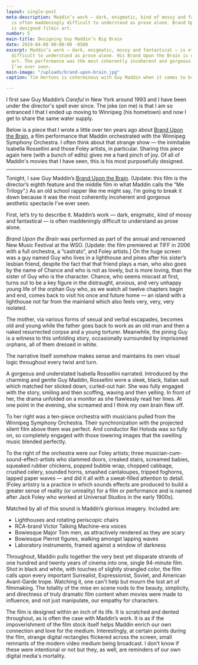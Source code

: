 ```yaml
---
layout: single-post
meta-description: Maddin’s work — dark, enigmatic, kind of mossy and fantastical —
  is often maddeningly difficult to understand as prose alone. Brand Upon the Brain
  is designed filmic art.
number: 5
main-title: Designing Guy Maddin’s Big Brain
date: 2019-04-08 00:00:00 -0500
excerpt: Maddin’s work — dark, enigmatic, mossy and fantastical — is often maddeningly
  difficult to understand as prose alone. His Brand Upon the Brain is designed filmic
  art. The performance was the most coherently incoherent and gorgeous aesthetic spectacle
  I’ve ever seen.
main-image: "/uploads/brand-upon-brain.jpg"
caption: Tim Hortons is coterminous with Guy Maddin when it comes to brands on brains.

---
```

I first saw Guy Maddin’s _Careful_ in New York around 1993 and I have been under the director's spell ever since. The joke (on me) is that I am so entranced I that I ended up moving to Winnipeg (his hometown) and now I get to share the same water supply.

Below is a piece that I wrote a little over ten years ago about [Brand Upon the Brain](https://www.criterion.com/films/746-brand-upon-the-brain), a film performance that Maddin orchestrated with the Winnipeg Symphony Orchestra. I  often think about that strange show — the inimitable Isabella Rossellini and those Foley artists, in particular. Sharing this piece again here (with a bunch of edits) gives me a hard pinch of joy. Of all of Maddin's movies that I have seen, this is his most purposefully designed.

<hr />

Tonight, I saw Guy Maddin’s <a href="https://www.criterion.com/films/746-brand-upon-the-brain">Brand Upon the Brain</a>. (Update: this film is the director’s eighth feature and the middle film in what Maddin calls the “Me Trilogy”.) As an old school rapper like me might say, I’m going to break it down because it was the most coherently incoherent and gorgeous aesthetic spectacle I’ve ever seen.

First, let’s try to describe it. Maddin’s work — dark, enigmatic, kind of mossy and fantastical — is often maddeningly difficult to understand as prose alone.

<em>Brand Upon the Brain</em> was performed as part of the annual and renowned New Music Festival at the WSO. \[Update: the film premiered at TIFF in 2006 with a full orchestra, a “castrato”, and Foley artists.\] On the huge screen was a guy named Guy who lives in a lighthouse and pines after his sister’s lesbian friend, despite the fact that that friend plays a man, who also goes by the name of Chance and who is not as lovely, but is more loving, than the sister of Guy who is the character. Chance, who seems miscast at first, turns out to be a key figure in the distraught, anxious, and very unhappy young life of the orphan Guy who, as we watch all twelve chapters begin and end, comes back to visit his once and future home — an island with a lighthouse not far from the mainland which also feels very, very, very isolated.

The mother, via various forms of sexual and verbal escapades, becomes  old and young while the father goes back to work as an old man and then a naked resurrected corpse and a young torturer. Meanwhile, the pining Guy is a witness to this unfolding story, occasionally surrounded by imprisoned orphans, all of them dressed in white.

The narrative itself somehow makes sense and maintains its own visual logic throughout every twist and turn.

A gorgeous and understated Isabella Rossellini narrated. Introduced by the charming and gentle Guy Maddin, Rossellini wore a sleek, black, Italian suit which matched her slicked down, curled-out hair. She was fully engaged with the story, smiling and then scoffing, waving and then yelling. In front of her, the drama unfolded on a monitor as she flawlessly read her lines. At one point in the evening, she screamed and I think my own brain flew off.

To her right was a ten-piece orchestra with musicians pulled from the  Winnipeg Symphony Orchestra. Their synchronization with the projected silent film above them was perfect. And conductor Rei Hotoda was so fully on, so completely engaged with those towering images that the swelling music blended perfectly.

To the right of the orchestra were our Foley artists; three musician-cum-sound-effect-artists who slammed doors, creaked stairs, screamed babies, squeaked rubber chickens, popped bubble wrap, chopped cabbage, crushed celery, sounded horns, smashed cantaloupes, tripped foghorns, lapped paper waves — and did it all with a sweat-filled attention to detail. (Foley artistry is a practice in which sounds effects are produced to build a greater sense of reality (or unreality) for a film or performance and is named after Jack Foley who worked at Universal Studios in the early 1900s).

Matched by all of this sound is Maddin’s glorious imagery. Included are:

* Lighthouses and rotating periscopic chairs
* RCA-brand Victor Talking Machine-era voices
* Bowiesque Major Tom men, as attractively rendered as they are scary
* Bowiesque Pierrot figures, walking amongst lapping waves
* Laboratory instruments, framed against a window of darkness

Throughout, Maddin pulls together the very best yet disparate strands of one hundred and twenty years of cinema into one, single 94-minute film. Shot in black and white, with touches of slightly strangled color, the film calls upon every important Surrealist, Expressionist, Soviet, and American Avant-Garde trope. Watching it, one can't help but mourn the lost art of filmmaking. The totality of the mise en scene nods to the beauty, simplicity, and directness of truly dramatic film content when movies were made to influence, and not just manipulate, our empathy for characters.

The film is designed within an inch of its life. It is scratched and dented throughout, as is often the case with Maddin’s work. It is as if the impoverishment of the film stock itself helps Maddin enrich our own connection and love for the medium. Interestingly, at certain points during the film, strange digital rectangles flickered across the screen, small remnants of the modern video medium being broadcast. I don’t know if these were intentional or not but they, as well, are reminders of our own digital media's mortality.